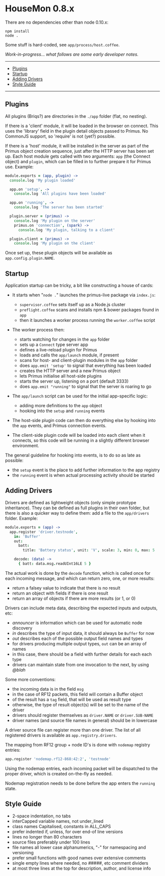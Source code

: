 # HouseMon 0.8.x

There are no dependencies other than node 0.10.x:

```
npm install
node .
```

Some stuff is hard-coded, see `app/process/host.coffee`.

*Work-in-progress... what follows are some early developer notes.*

----

* [Plugins](#plugins)
* [Startup](#startup)
* [Adding Drivers](#adding-drivers)
* [Style Guide](#style-guide)

----

## Plugins

All plugins (Briqs?) are directories in the `./app` folder (flat, no nesting).

If there is a 'client' module, it will be loaded in the browser on connect.
This uses the 'library' field in the plugin detail objects passed to Primus.
No CommonJS support, so 'require' is not (yet?) possible.

If there is a 'host' module, it will be installed in the server as part of the
Primus object creation sequence, just after the HTTP server has been set up.
Each host module gets called with two arguments: `app` (the Connect object) and
`plugin`, which can be filled in to further prepare it for Primus use. Example:

```coffee
module.exports = (app, plugin) ->
  console.log 'My plugin loaded'

  app.on 'setup', ->
    console.log 'All plugins have been loaded'

  app.on 'running', ->
    console.log 'The server has been started'

  plugin.server = (primus) ->
    console.log 'My plugin on the server'
    primus.on 'connection', (spark) ->
      console.log 'My plugin, talking to a client'

  plugin.client = (primus) ->
    console.log 'My plugin on the client'
```

Once set up, these plugin objects will be available as `app.config.plugin.NAME`.

## Startup

Application startup can be tricky, a bit like constructing a house of cards:

* It starts when "`node .`" launches the primus-live package via `index.js`:
    * `supervisor.coffee` sets itself up as a Node.js cluster
    * `preflight.coffee` scans and installs npm & bower packages found in `app`
    * then it launches a worker process running the `worker.coffee` script

* The worker process then:
    * starts watching for changes in the `app` folder
    * sets up a `Connect` type server app
    * defines a live-reload plugin for Primus
    * loads and calls the `app/launch` module, if present
    * scans for host- and client-plugin modules in the `app` folder
    * does `app.emit 'setup'` to signal that everything has been loaded
    * creates the HTTP server and a new Primus object
    * lets Primus initialise all host-side plugins
    * starts the server up, listening on a port (default 3333)
    * does `app.emit "running"` to signal that the server is roaring to go

* The `app/launch` script can be used for the initial app-specific logic:
    * adding more definitions to the `app` object
    * hooking into the `setup` and `running` events

* The host-side plugin code can then do everything else by hooking into the
  `app` events, and Primus connection events.

* The client-side plugin code will be loaded into each client when it connects,
  so this code will be running in a slightly different browser environment.

The general guideline for hooking into events, is to do so as late as possible:

* the `setup` event is the place to add further information to the app registry
* the `running` event is when actual processing activity should be started

## Adding Drivers

Drivers are defined as lightweight objects (only simple prototype inheritance).
They can be defined as full plugins in their own folder, but there is also a
quicker way to define them: add a file to the `app/drivers` folder. Example:

```coffee
module.exports = (app) ->
  app.register 'driver.testnode',
    in: 'Buffer'
    out:
      batt:
        title: 'Battery status', unit: 'V', scale: 3, min: 0, max: 5

    decode: (data) ->
      { batt: data.msg.readUInt16LE 5 }
```

The actual work is done by the `decode` function, which is called once for each
incoming message, and which can return zero, one, or more results:

* return a falsey value to indicate that there is no result
* return an object with fields if there is one result
* return an array of objects if there are more results (or 1, or 0)

Drivers can include meta data, describing the expected inputs and outputs, etc:

* _announcer_ is information which can be used for automatic node discovery
* _in_ describes the type of input data, it should always be `Buffer` for now
* _out_ describes each of the possible output field names and types
* for drivers producing multiple output types, `out` can be an array of names
* in this case, there should be a field with further details for each each type
* drivers can maintain state from one invocation to the next, by using _@blah_

Some more conventions:

* the incoming data is in the field `msg`
* in the case of RF12 packets, this field will contain a Buffer object
* of the result has a `tag` field, that will be used as result type
* otherwise, the type of result object(s) will be set to the name of the driver
* drivers should register themselves as `driver.NAME` or `driver.SUB-NAME`
* driver names (and source file names in general) should be in lowercase

A driver source file can register more than one driver. The list of all
registered drivers is available as `app.registry.drivers`.

The mapping from RF12 group + node ID's is done with `nodemap` registry entries:

```coffee
app.register 'nodemap.rf12-868:42:2', 'testnode'
```

Using the nodemap entries, each incoming packet will be dispatched to the proper
driver, which is created on-the-fly as needed.

Nodemap registration needs to be done before the app enters the `running` state.

## Style Guide

* 2-space indentation, no tabs
* interCapped variable names, not under_lined
* class names Capitalised, constants in ALL_CAPS
* prefer indented if, unless, for over end-of line versions
* lines no longer than 80 characters
* source files preferably under 100 lines
* file names all lower case alphanumerics, "-" for namespacing and versioning
* prefer small functions with good names over extensive comments
* single empty lines where needed, no #####, etc comment dividers
* at most three lines at the top for description, author, and license info
